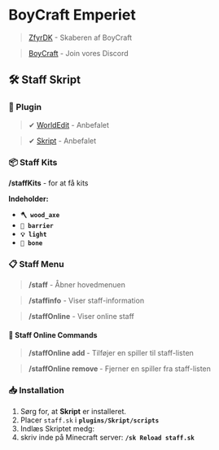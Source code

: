 # BoyCraft Emperiet 
> [ZfyrDK](https://www.twitch.tv/zfyrcat?sr=a) - Skaberen af BoyCraft  

> [BoyCraft](https://discord.gg/B7WHqTdm) - Join vores Discord
## 🛠️ Staff Skript  

### 📌 Plugin  
> ✔ [WorldEdit](https://dev.bukkit.org/projects/worldedit) - Anbefalet  

> ✔ [Skript](https://www.spigotmc.org/resources/skript.114544/) - Anbefalet 

### 📦 Staff Kits  
**/staffKits** - for at få kits

**Indeholder:**  
- **`🪓 wood_axe`**
- **`🚫 barrier`**  
- **`💡 light`**  
- **`🦴 bone`**  

### 📋 Staff Menu  
> **/staff** - Åbner hovedmenuen  

> **/staffinfo** - Viser staff-information  

> **/staffOnline** - Viser online staff  

#### 🔹 Staff Online Commands  
> **/staffOnline add <spiller>** - Tilføjer en spiller til staff-listen 
 
> **/staffOnline remove <spiller>** - Fjerner en spiller fra staff-listen  

### 📥 Installation  
1. Sørg for, at **Skript** er installeret.  
2. Placer `staff.sk` i
**`plugins/Skript/scripts`**
3. Indlæs Skriptet medg:
4. skriv inde på Minecraft server:
**`/sk Reload staff.sk`**